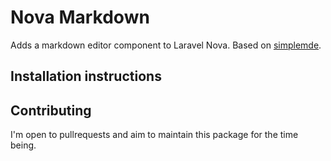 # Nova Markdown

Adds a markdown editor component to Laravel Nova. Based on [simplemde](https://simplemde.com/). 

## Installation instructions

## Contributing

I'm open to pullrequests and aim to maintain this package for the time being.
